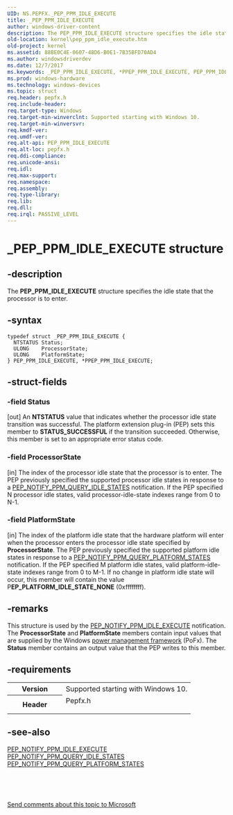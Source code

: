 ```yaml
---
UID: NS.PEPFX._PEP_PPM_IDLE_EXECUTE
title: _PEP_PPM_IDLE_EXECUTE
author: windows-driver-content
description: The PEP_PPM_IDLE_EXECUTE structure specifies the idle state that the processor is to enter.
old-location: kernel\pep_ppm_idle_execute.htm
old-project: kernel
ms.assetid: 88BE0C4E-0607-48D6-B0E1-7B35BFD70AD4
ms.author: windowsdriverdev
ms.date: 12/7/2017
ms.keywords: _PEP_PPM_IDLE_EXECUTE, *PPEP_PPM_IDLE_EXECUTE, PEP_PPM_IDLE_EXECUTE
ms.prod: windows-hardware
ms.technology: windows-devices
ms.topic: struct
req.header: pepfx.h
req.include-header: 
req.target-type: Windows
req.target-min-winverclnt: Supported starting with Windows 10.
req.target-min-winversvr: 
req.kmdf-ver: 
req.umdf-ver: 
req.alt-api: PEP_PPM_IDLE_EXECUTE
req.alt-loc: pepfx.h
req.ddi-compliance: 
req.unicode-ansi: 
req.idl: 
req.max-support: 
req.namespace: 
req.assembly: 
req.type-library: 
req.lib: 
req.dll: 
req.irql: PASSIVE_LEVEL
---
```


# _PEP_PPM_IDLE_EXECUTE structure



## -description
The <b>PEP_PPM_IDLE_EXECUTE</b> structure specifies the idle state that the processor is to enter.



## -syntax

````
typedef struct _PEP_PPM_IDLE_EXECUTE {
  NTSTATUS Status;
  ULONG    ProcessorState;
  ULONG    PlatformState;
} PEP_PPM_IDLE_EXECUTE, *PPEP_PPM_IDLE_EXECUTE;
````


## -struct-fields

### -field Status

[out] An <b>NTSTATUS</b> value that indicates whether the processor idle state transition was successful. The platform extension plug-in (PEP) sets this member to <b>STATUS_SUCCESSFUL</b> if the transition succeeded. Otherwise, this member is set to an appropriate error status code.


### -field ProcessorState

[in] The index of the processor idle state that the processor is to enter. The PEP previously specified the supported processor idle states in response to a <a href="kernel.pep_notify_ppm_query_idle_states">PEP_NOTIFY_PPM_QUERY_IDLE_STATES</a> notification. If the PEP specified N processor idle states, valid processor-idle-state indexes range from 0 to N-1.


### -field PlatformState

[in] The index of the platform idle state that the hardware platform will enter when the processor enters the processor idle state specified by <b>ProcessorState</b>. The PEP previously specified the supported platform idle states in response to a <a href="kernel.pep_notify_ppm_query_platform_state">PEP_NOTIFY_PPM_QUERY_PLATFORM_STATES</a> notification. If the PEP specified M platform idle states, valid platform-idle-state indexes range from 0 to M-1. If no change in platform idle state will occur, this member will contain the value P<b>EP_PLATFORM_IDLE_STATE_NONE</b> (0xffffffff).


## -remarks
This structure is used by the <a href="kernel.pep_notify_ppm_idle_execute">PEP_NOTIFY_PPM_IDLE_EXECUTE</a> notification. The <b>ProcessorState</b> and <b>PlatformState</b> members contain input values that are supplied by the Windows <a href="kernel.power_management_framework__pofx__routines">power management framework</a> (PoFx). The <b>Status</b> member contains an output value that the PEP writes to this member.


## -requirements
<table>
<tr>
<th width="30%">
Version

</th>
<td width="70%">
Supported starting with Windows 10.

</td>
</tr>
<tr>
<th width="30%">
Header

</th>
<td width="70%">
<dl>
<dt>Pepfx.h</dt>
</dl>
</td>
</tr>
</table>

## -see-also
<dl>
<dt>
<a href="kernel.pep_notify_ppm_idle_execute">PEP_NOTIFY_PPM_IDLE_EXECUTE</a>
</dt>
<dt>
<a href="kernel.pep_notify_ppm_query_idle_states">PEP_NOTIFY_PPM_QUERY_IDLE_STATES</a>
</dt>
<dt>
<a href="kernel.pep_notify_ppm_query_platform_state">PEP_NOTIFY_PPM_QUERY_PLATFORM_STATES</a>
</dt>
</dl>
 

 

<a href="mailto:wsddocfb@microsoft.com?subject=Documentation%20feedback [kernel\kernel]:%20PEP_PPM_IDLE_EXECUTE structure%20 RELEASE:%20(12/7/2017)&amp;body=%0A%0APRIVACY STATEMENT%0A%0AWe use your feedback to improve the documentation. We don't use your email address for any other purpose, and we'll remove your email address from our system after the issue that you're reporting is fixed. While we're working to fix this issue, we might send you an email message to ask for more info. Later, we might also send you an email message to let you know that we've addressed your feedback.%0A%0AFor more info about Microsoft's privacy policy, see http://privacy.microsoft.com/en-us/default.aspx." title="Send comments about this topic to Microsoft">Send comments about this topic to Microsoft</a>

